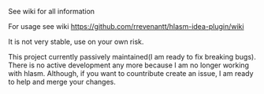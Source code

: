 See wiki for all information

For usage see wiki https://github.com/rrevenantt/hlasm-idea-plugin/wiki

It is not very stable, use on your own risk.

This project currently passively maintained(I am ready to fix breaking bugs). There is no active development any more because I am no longer working with hlasm. Although, if you want to countribute create an issue, I am ready to help and merge your changes.
